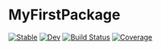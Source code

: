 # MyFirstPackage

[![Stable](https://img.shields.io/badge/docs-stable-blue.svg)](https://shiyibai5315.github.io/MyFirstPackage.jl/stable/)
[![Dev](https://img.shields.io/badge/docs-dev-blue.svg)](https://shiyibai5315.github.io/MyFirstPackage.jl/dev/)
[![Build Status](https://github.com/shiyibai5315/MyFirstPackage.jl/actions/workflows/CI.yml/badge.svg?branch=main)](https://github.com/shiyibai5315/MyFirstPackage.jl/actions/workflows/CI.yml?query=branch%3Amain)
[![Coverage](https://codecov.io/gh/shiyibai5315/MyFirstPackage.jl/branch/main/graph/badge.svg)](https://codecov.io/gh/shiyibai5315/MyFirstPackage.jl)

